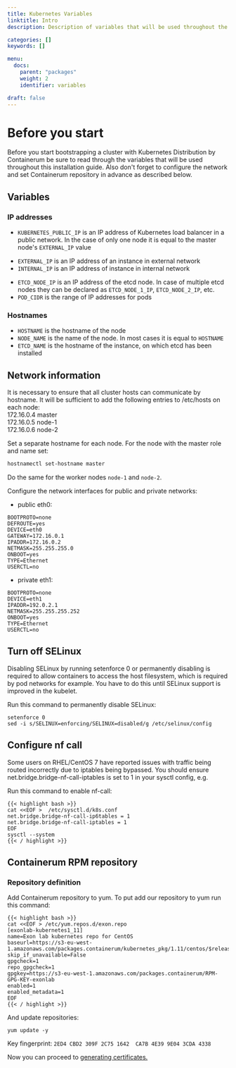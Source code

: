 ```yaml
---
title: Kubernetes Variables
linktitle: Intro
description: Description of variables that will be used throughout the installation and network configuration info.

categories: []
keywords: []

menu:
  docs:
    parent: "packages"
    weight: 2
    identifier: variables

draft: false
---
```


# Before you start

Before you start bootstrapping a cluster with Kubernetes Distribution by Containerum be sure to read through the variables that will be used throughout this installation guide. Also don't forget to configure the network and set Containerum repository in advance as described below.


## Variables  
### IP addresses

- `KUBERNETES_PUBLIC_IP` is an IP address of Kubernetes load balancer in a public network. In the case of only one node it is equal to the master node's `EXTERNAL_IP` value
<!-- - `PUBLIC_IP` is equal to `KUBERNETES_PUBLIC_IP` -->
- `EXTERNAL_IP` is an IP address of an instance in external network
- `INTERNAL_IP` is an IP address of instance in internal network
<!-- - `MASTER_NODES_IP` is a sequence of all IP addresses of master nodes. In the case of only one node it is equal to the master node's `EXTERNAL_IP` value -->
- `ETCD_NODE_IP` is an IP address of the etcd node. In case of multiple etcd nodes they can be declared as `ETCD_NODE_1_IP`, `ETCD_NODE_2_IP`, etc.
- `POD_CIDR` is the range of IP addresses for pods

### Hostnames

- `HOSTNAME` is the hostname of the node
- `NODE_NAME` is the name of the node. In most cases it is equal to `HOSTNAME`
- `ETCD_NAME` is the hostname of the instance, on which etcd has been installed

## Network information

It is necessary to ensure that all cluster hosts can communicate by hostname. It will be sufficient to add the following entries to /etc/hosts on each node:  
172.16.0.4 master  
172.16.0.5 node-1  
172.16.0.6 node-2  

Set a separate hostname for each node. For the node with the master role and name set:
```bash
hostnamectl set-hostname master
```
Do the same for the worker nodes `node-1` and `node-2`.

Configure the network interfaces for public and private networks:

- public eth0:

```
BOOTPROTO=none
DEFROUTE=yes
DEVICE=eth0
GATEWAY=172.16.0.1
IPADDR=172.16.0.2
NETMASK=255.255.255.0
ONBOOT=yes
TYPE=Ethernet
USERCTL=no
```

- private eth1:

```
BOOTPROTO=none
DEVICE=eth1
IPADDR=192.0.2.1
NETMASK=255.255.255.252
ONBOOT=yes
TYPE=Ethernet
USERCTL=no
```

## Turn off SELinux

Disabling SELinux by running setenforce 0 or permanently disabling is required to allow containers to access the host filesystem, which is required by pod networks for example. You have to do this until SELinux support is improved in the kubelet.

Run this command to permanently disable SELinux:

```
setenforce 0
sed -i s/SELINUX=enforcing/SELINUX=disabled/g /etc/selinux/config
```

## Configure nf call

Some users on RHEL/CentOS 7 have reported issues with traffic being routed incorrectly due to iptables being bypassed. You should ensure net.bridge.bridge-nf-call-iptables is set to 1 in your sysctl config, e.g.

Run this command to enable nf-call:

```
{{< highlight bash >}}
cat <<EOF >  /etc/sysctl.d/k8s.conf
net.bridge.bridge-nf-call-ip6tables = 1
net.bridge.bridge-nf-call-iptables = 1
EOF
sysctl --system
{{< / highlight >}}
```

## Containerum RPM repository

### Repository definition

Add Containerum repository to yum. To put add our repository to yum run this command:
```
{{< highlight bash >}}
cat <<EOF > /etc/yum.repos.d/exon.repo
[exonlab-kubernetes1_11]
name=Exon lab kubernetes repo for CentOS
baseurl=https://s3-eu-west-1.amazonaws.com/packages.containerum/kubernetes_pkg/1.11/centos/$releasever/$basearch/
skip_if_unavailable=False
gpgcheck=1
repo_gpgcheck=1
gpgkey=https://s3-eu-west-1.amazonaws.com/packages.containerum/RPM-GPG-KEY-exonlab
enabled=1
enabled_metadata=1
EOF
{{< / highlight >}}
```

And update repositories:
```
yum update -y
```

Key fingerprint: `2ED4 CBD2 309F 2C75 1642  CA7B 4E39 9E04 3CDA 4338`

Now you can proceed to [generating certificates.](/installation/packages/2certificates)
